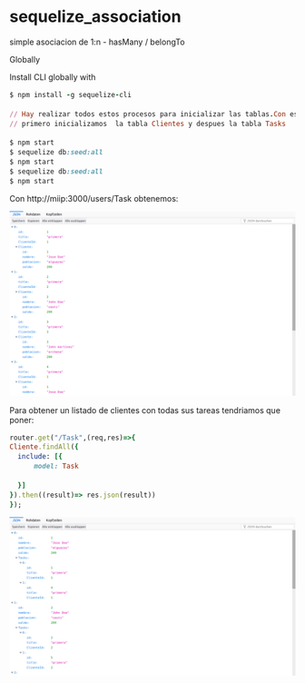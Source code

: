 # sequelize_association
simple asociacion de 1:n  - hasMany / belongTo

Globally

Install CLI globally with
```ruby
$ npm install -g sequelize-cli

// Hay realizar todos estos procesos para inicializar las tablas.Con estos procesos
// primero inicializamos  la tabla Clientes y despues la tabla Tasks

$ npm start
$ sequelize db:seed:all
$ npm start
$ sequelize db:seed:all
$ npm start
```

Con http://miip:3000/users/Task obtenemos:

![Alt text](sequelize_association.png)

Para obtener un listado de clientes con todas sus tareas tendriamos que poner:

```ruby
router.get("/Task",(req,res)=>{
Cliente.findAll({
  include: [{
      model: Task
     
  }]
}).then((result)=> res.json(result))
});

```
![Alt text](sequelize_association2.png)
